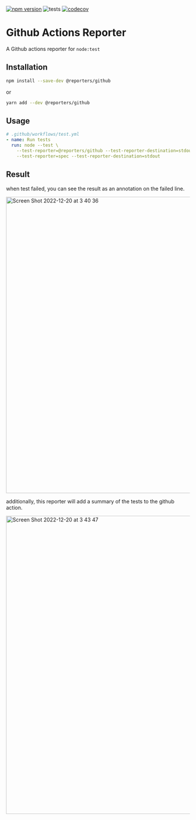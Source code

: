 [![npm version](https://img.shields.io/npm/v/@reporters/github)](https://www.npmjs.com/package/@reporters/github) ![tests](https://github.com/MoLow/reporters/actions/workflows/test.yaml/badge.svg?branch=main) [![codecov](https://codecov.io/gh/MoLow/reporters/branch/main/graph/badge.svg?token=0LFVC8SCQV)](https://codecov.io/gh/MoLow/reporters)

# Github Actions Reporter
A Github actions reporter for `node:test`
 
## Installation

```bash
npm install --save-dev @reporters/github
```
or
```bash
yarn add --dev @reporters/github
```

## Usage

```yaml
# .github/workflows/test.yml
- name: Run tests
  run: node --test \
    --test-reporter=@reporters/github --test-reporter-destination=stdout \
    --test-reporter=spec --test-reporter-destination=stdout
```

## Result

when test failed, you can see the result as an annotation on the failed line.

<img width="810" alt="Screen Shot 2022-12-20 at 3 40 36" src="https://user-images.githubusercontent.com/8221854/208561892-28b821b1-1771-4063-baa2-6e14186ae3bf.png">

additionally, this reporter will add a summary of the tests to the github action.

<img width="815" alt="Screen Shot 2022-12-20 at 3 43 47" src="https://user-images.githubusercontent.com/8221854/208561887-c3eccbd8-7506-4a8f-a18c-2892605f3243.png">


